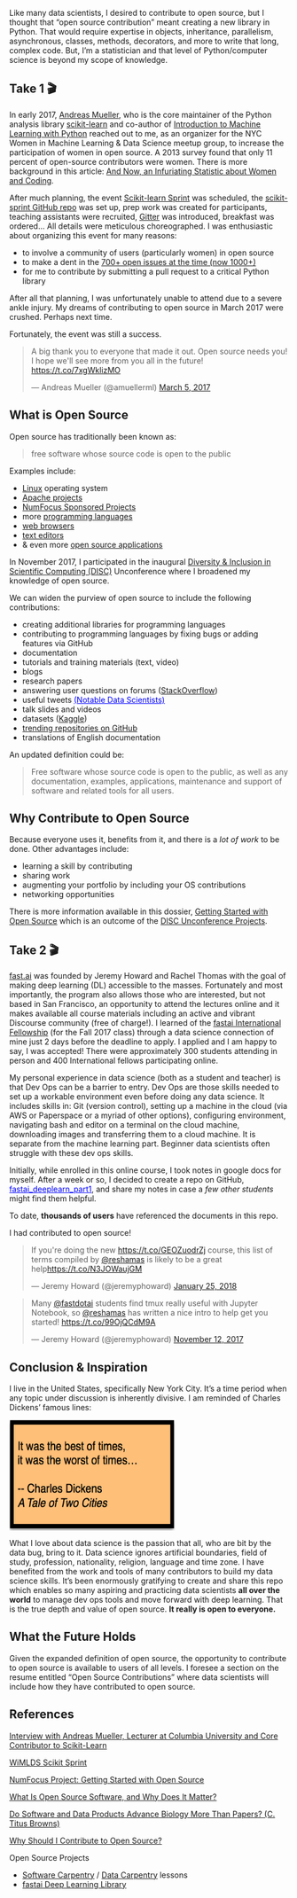 Like many data scientists, I desired to contribute to open source, but I thought that “open source contribution” meant creating a new library in Python.  That would require expertise in objects, inheritance, parallelism, asynchronous, classes, methods, decorators, and more to write that long, complex code.  But, I’m a statistician and that level of Python/computer science is beyond my scope of knowledge.  

## Take 1 :clapper:

In early 2017, [Andreas Mueller](https://twitter.com/amuellerml), who is the core maintainer of the Python analysis library [scikit-learn](https://github.com/scikit-learn/scikit-learn) and co-author of [Introduction to Machine Learning with Python](http://shop.oreilly.com/product/0636920030515.do) reached out to me, as an organizer for the NYC Women in Machine Learning & Data Science meetup group, to increase the participation of women in open source.  A 2013 survey found that only 11 percent of open-source contributors were women.  There is more background in this article: [And Now, an Infuriating Statistic about Women and Coding](https://www.newamerica.org/weekly/111/and-now-an-infuriating-statistic-about-women-and-coding/).   

After much planning, the event [Scikit-learn Sprint](https://www.meetup.com/NYC-Women-in-Machine-Learning-Data-Science/events/237123181/) was scheduled, the [scikit-sprint GitHub repo](https://github.com/WiMLDS/scikit-sprint) was set up, prep work was created for participants, teaching assistants were recruited, [Gitter](https://gitter.im/scikit-learn/scikit-learn) was introduced, breakfast was ordered…  All details were meticulous choreographed.  I was enthusiastic about organizing this event for many reasons:  
- to involve a community of users (particularly women) in open source
- to make a dent in the [700+ open issues at the time (now 1000+)](https://github.com/scikit-learn/scikit-learn/issues)
- for me to contribute by submitting a pull request to a critical Python library

After all that planning, I was unfortunately unable to attend due to a severe ankle injury.  My dreams of contributing to open source in March 2017 were crushed.  Perhaps next time.  

Fortunately, the event was still a success.

<blockquote class="twitter-tweet" data-lang="en"><p lang="en" dir="ltr">A big thank you to everyone that made it out. Open source needs you! I hope we&#39;ll see more from you all in the future! <a href="https://t.co/7xgWklizMO">https://t.co/7xgWklizMO</a></p>&mdash; Andreas Mueller (@amuellerml) <a href="https://twitter.com/amuellerml/status/838186956022513665?ref_src=twsrc%5Etfw">March 5, 2017</a></blockquote>
<script async src="https://platform.twitter.com/widgets.js" charset="utf-8"></script>


## What is Open Source

Open source has traditionally been known as:  
>free software whose source code is open to the public  

Examples include:  
- [Linux](https://www.linux.org/) operating system
- [Apache projects](https://projects.apache.org/projects.html?name)
- [NumFocus Sponsored Projects](https://www.numfocus.org/sponsored-projects)
- more [programming languages](https://github.com/collections/programming-languages)
- [web browsers](http://www.linuxandubuntu.com/home/best-open-source-web-browsers)
- [text editors](https://www.slant.co/topics/3418/~open-source-programming-text-editors)
- & even more [open source applications](https://opensource.com/resources/projects-and-applications)

In November 2017, I participated in the inaugural [Diversity & Inclusion in Scientific Computing (DISC)](https://pydata.org/nyc2017/diversity-inclusion/disc-unconference-2017/) Unconference where I broadened my knowledge of open source.    

We can widen the purview of open source to include the following contributions:
- creating additional libraries for programming languages
- contributing to programming languages by fixing bugs or adding features via GitHub
- documentation
- tutorials and training materials (text, video)
- blogs
- research papers
- answering user questions on forums ([StackOverflow](https://stackoverflow.com/questions))
- useful tweets <a href="https://twitter.com/reshamas/lists/notable-data-scientists/members" style="color:blue">(Notable Data Scientists)</a>
- talk slides and videos
- datasets ([Kaggle](https://www.kaggle.com/datasets))
- [trending repositories on GitHub](https://github.com/trending)
- translations of English documentation

An updated definition could be:  
>Free software whose source code is open to the public, as well as any documentation, examples, applications, maintenance and support of software and related tools for all users.

## Why Contribute to Open Source
Because everyone uses it, benefits from it, and there is a *lot of work* to be done.  Other advantages include:  
- learning a skill by contributing
- sharing work
- augmenting your portfolio by including your OS contributions
- networking opportunities

There is more information available in this dossier, [Getting Started with Open Source](https://github.com/numfocus/getting-started-with-open-source) which is an outcome of the [DISC Unconference Projects](https://github.com/numfocus/DISC-unconf-17).


## Take 2 :clapper:

[fast.ai](http://www.fast.ai) was founded by Jeremy Howard and Rachel Thomas with the goal of making deep learning (DL) accessible to the masses.  Fortunately and most importantly, the program also allows those who are interested, but not based in San Francisco, an opportunity to attend the lectures online and it makes available all course materials including an active and vibrant Discourse community (free of charge!).  I learned of the [fastai International Fellowship](http://www.fast.ai/2017/09/08/international-fellowship/) (for the Fall 2017 class) through a data science connection of mine  just 2 days before the deadline to apply.  I applied and I am happy to say, I was accepted!  There were approximately 300 students attending in person and 400 International fellows participating online.  

My personal experience in data science (both as a student and teacher) is that Dev Ops can be a barrier to entry.  Dev Ops are those skills needed to set up a workable environment even before doing any data science.  It includes skills in:  Git (version control), setting up a machine in the cloud (via AWS or Paperspace or a myriad of other options), configuring environment, navigating bash and editor on a terminal on the cloud machine, downloading images and transferring them to a cloud machine.  It is separate from the machine learning part.  Beginner data scientists often struggle with these dev ops skills.

Initially, while enrolled in this online course, I took notes in google docs for myself.  After a week or so, I decided to create a repo on GitHub, <a href="https://github.com/reshamas/fastai_deeplearn_part1" style="color:blue">fastai_deeplearn_part1</a>, and share my notes in case a *few other students* might find them helpful.  

To date, **thousands of users** have referenced the documents in this repo.

I had contributed to open source!  

<blockquote class="twitter-tweet" data-lang="en"><p lang="en" dir="ltr">If you&#39;re doing the new <a href="https://t.co/GEOZuodrZj">https://t.co/GEOZuodrZj</a> course, this list of terms compiled by <a href="https://twitter.com/reshamas?ref_src=twsrc%5Etfw">@reshamas</a> is likely to be a great help<a href="https://t.co/N3JOWaujGM">https://t.co/N3JOWaujGM</a></p>&mdash; Jeremy Howard (@jeremyphoward) <a href="https://twitter.com/jeremyphoward/status/956321940536410112?ref_src=twsrc%5Etfw">January 25, 2018</a></blockquote>
<script async src="https://platform.twitter.com/widgets.js" charset="utf-8"></script>

<blockquote class="twitter-tweet" data-lang="en"><p lang="en" dir="ltr">Many <a href="https://twitter.com/fastdotai?ref_src=twsrc%5Etfw">@fastdotai</a> students find tmux really useful with Jupyter Notebook, so <a href="https://twitter.com/reshamas?ref_src=twsrc%5Etfw">@reshamas</a> has written a nice intro to help get you started! <a href="https://t.co/99OjQCdM9A">https://t.co/99OjQCdM9A</a></p>&mdash; Jeremy Howard (@jeremyphoward) <a href="https://twitter.com/jeremyphoward/status/929568271795306498?ref_src=twsrc%5Etfw">November 12, 2017</a></blockquote>
<script async src="https://platform.twitter.com/widgets.js" charset="utf-8"></script>

 
## Conclusion & Inspiration

I live in the United States, specifically New York City.  It’s a time period when any topic under discussion is inherently divisive.  I am reminded of Charles Dickens’ famous lines:  

<img src="../assets/images/charles_dickens.png" align="center"  height="200" width="300" >  

What I love about data science is the passion that all, who are bit by the data bug, bring to it.  Data science ignores artificial boundaries, field of study, profession, nationality, religion, language and time zone.  I have benefited from the work and tools of many contributors to build my data science skills.  It’s been enormously gratifying to create and share this repo which enables so many aspiring and practicing data scientists **all over the world** to manage dev ops tools and move forward with deep learning.  That is the true depth and value of open source.  **It really is open to everyone.**  

## What the Future Holds
Given the expanded definition of open source, the opportunity to contribute to open source is available to users of all levels.  I foresee a section on the resume entitled “Open Source Contributions” where data scientists will include how they have contributed to open source.

## References
[Interview with Andreas Mueller, Lecturer at Columbia University and Core Contributor to Scikit-Learn](https://mlconf.com/interview-andreas-muller-lecturer-columbia-university-core-contributor-scikit-learn-reshama-shaikh/)

[WiMLDS Scikit Sprint](http://wimlds.org/noemi-derzsy-scikit-learn-sprint/)

[NumFocus Project: Getting Started with Open Source](https://github.com/numfocus/getting-started-with-open-source)

[What Is Open Source Software, and Why Does It Matter?](https://www.howtogeek.com/129967/htg-explains-what-is-open-source-software-and-why-you-should-care/)

[Do Software and Data Products Advance Biology More Than Papers?
 (C. Titus Browns)](http://ivory.idyll.org/blog/2018-software-and-data-better-than-papers.html)

[Why Should I Contribute to Open Source?](https://github.com/numfocus/getting-started-with-open-source/blob/master/what_is_open_source_and_why_contribute.md#why-should-i-contribute-to-open-source)

Open Source Projects
- [Software Carpentry](https://software-carpentry.org/lessons/) / [Data Carpentry](http://www.datacarpentry.org/lessons/) lessons
- [fastai Deep Learning Library](https://github.com/fastai/fastai)
